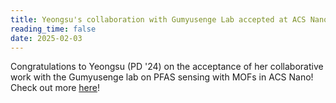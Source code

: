 ```yaml
---
title: Yeongsu's collaboration with Gumyusenge Lab accepted at ACS Nano
reading_time: false
date: 2025-02-03
---
```

Congratulations to Yeongsu (PD '24) on the acceptance of her collaborative work with the Gumyusenge lab on PFAS sensing with MOFs in ACS Nano! Check out more [here](/publication/roh-copper-2025/)!

<!--more-->
